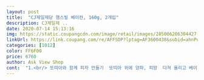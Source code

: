 ```yaml
---
layout: post 
title:  "CJ제일제당 햄스빌 베이컨, 160g, 2개입" 
description: CJ제일제 ..
date: 2020-07-14 15:13:16 
img: https://static.coupangcdn.com/image/retail/images/285066206304427-4f7e7082-2f52-4eb7-bb5d-ca7e7939df14.jpg 
linkUrl: https://link.coupang.com/re/AFFSDP?lptag=AF3600438&subid=ahnPublicAsk&pageKey=1740403504&itemId=348567779&vendorItemId=3850810342&traceid=V0-113-cd9d1def47878e44 
categories: [1012] 
color: FF6F00 
price: 6760 
author: Ask View Shop 
cont:  "1.<br/> 또띠아와 함께 피자 만들기  또띠아 위에 양파, 피망  다져 올리고 베이컨 두장 똑똑 잘라 올렸어요.<br/> 사이즈가 커서 꽤 양이 되네요.<br/><br/>2.<br/> 볶음밥에 베이컨!<br/>3.<br/> 깨넣고 참기름 솨악 넣은 밥 똘똘 말아 베이컨말이로! 둘이 먹다 하나 죽어도 모를 맛이죠?<br/>4.<br/> 그냥 구워서 식빵 위에 턱 올려도 좋아요.<br/><br/>■로켓프레시에서 베이컨 주문하기■<br/>■햄스빌 베이컨이 왔어유!■<br/>●●●<br/>●●● 베이컨 떡말이 ●●●<br/>●베이컨 맛있게 먹어요!●<br/>계란과 함께 그냥 구워도 먹고 볶음밥에도 넣고<br/>그 부분만 신경써서 잘 익힌 뒤<br/>그건 칼로리가 과하다 싶고 넘 짜서 저는 떡으로 합니다.<br/><br/>기름은 따로 두르지 않아도 베이컨 자체의 기름만으로 ok입니다.<br/><br/>긴 베이컨의 세로길이 5분의 1은 잘라서<br/>나머지는 잠시만 좀 굴려주면 노릇노릇 맛있게 익습니다.<br/><br/>남은 베이컨은 냉동했다가 자연해동하면<br/>두 묶음 딱 붙어서 하루만에 왔어요.<br/> 어떤 요리에도 잘 어울린다는 베이컨입니다.<br/> 완전 동의해요.<br/> 베이컨은 어디에도 어울리는 식재료입니다.<br/> 유통기한은 6월 12일까지입니다.<br/> 한 3주 정도이니 그때까지 당연히 다 먹쥬 베이컨은 절대로 생으로 먹으면 안되고 익혀서 먹어야 합니다.<br/>^^  봉지를 뜯어 베이컨 상태를 보니 큼직한 베이컨 9장이 들어있어요.<br/> 비계가 적고 살코기가 많아서 만족만족!<br/>두팩이나 있어 이것저것 해먹을 수 있어서 좋아요! 또 사러 올게요^^<br/>떡 대신 후랑크소세지를 넣고 베이컨말이를 하고도 하던데<br/>떡볶이떡에 감을 베이컨의 길이가 딱 맞습니다.<br/><br/>떡볶이떡을 미리 팬에 좀 구워준 뒤 베이컨에 말아주면 좋습니다.<br/><br/>떡이 말랑할 때까지 익히려니 베이컨이 타버리고<br/>밖에도 안나가고 종일 집에 있는 아이의<br/>반숙계란후라이과 함께 먹었고<br/>베이컨 덕분에 손쉽게 반찬 뚝딱 만들었어요.<br/><br/>베이컨 이음새 부분이 후라이팬 바닥에 닿게 놓고<br/>베이컨은 금방 익으니까요.<br/><br/>베이컨은 여기저기 쓸모가 많아요.<br/> 근데 가격이 햄보다 비싸서 만만하지는 않죠? 확실히 햄보다는 맛있게 먹을 수있는 요 베이컨 두개 묶음에 할인까지 하니 즐겁게 클릭했답니다.<br/> 백설이라 더 마음에 드네요.<br/><br/>베이컨은 익었는데 떡이 아직 딱딱하거나<br/>베이컨을 발견하고 바로 장바구니에 담았습니다.<br/><br/>베이컨이 들어간 음식치고 맛 없는건 없다는 말도 있잖아요.<br/><br/>베이컨이니까 짜긴 짭니다.<br/><br/>별것 아니지만 팁이라면<br/>부지런히 머리를 짜내고 있던 차에<br/>세끼를 챙겨주느라 넘 힘든데<br/>스파게티나 파스타에도 넣고 활용도는 많지요^^<br/>야채를 넣고 감싸도 좋지만 손이 많이 가서<br/>어차피 프레쉬제품은 15000원이상 구매를 해야하기에 ㅎㅎㅎ 쿠팡에서 모두 해결그리고 마트보다 더 저렴하기도 하네요 ㅎㅎㅎ 베이컨... <br/> 자주 사먹진 않지만 가끔씩 요렇게 안주로 만들어먹거나, 샌드위치에 넣어먹으면 너무 맛나고 좋아요 ㅎㅎㅎ볶음밥,스파게티 등등 취향에 맞게 여러음식에 활용도 높은재료예요특히 조리법이 많이 간단하잖아요??ㅎㅎㅎ.<br/>.<br/> 베이컨 자체가 약간 짭조롬해서 간을 따로 할 필요도 없고얇아서 살짝만 구우면 완성!! 베이컨 잘못사면 하얀비계부분이 반절정도 되는것도 많은데 이제품은 품질이 아주 훌륭하네요 ㅎㅎㅎ완전 대만족입니당!  한팩씩 뜯어쓰기 좋게 절취선으로 두팩이 붙어있는 제품이고요한팩당 9장씩 들어있어요 길이 제법 긴 편이구요 두께도 적당합니다! 얇고 장수 많은거보단 훨씬×100000 좋아요!!<br/>오늘은 베이컨 떡말이를 했습니다.<br/><br/>오래 두고 먹을 수 있어요<br/>외국산 베이컨보다는 덜 짜지만<br/>요즘 간단히 마련할 반찬거리가 뭐가 있을까<br/>요즘 시험기간이라고 과제 제출과 온라인 시험으로<br/>울 애는 어릴때나 지금이나 아주 좋아해요.<br/><br/>유통기한은 제조일로부터 3주가량 되므로 날짜안에 충분히 다 먹을수 있어요 ㅎㅎㅎ 뭐... <br/>저희집은 워낙 대식가들이라 ㅋㅋㅋㅋㅋ 하루 한끼에 끝났습니당♥ 햄스빌 베이컨덕에 맛나게 안주겸 한끼 해결했네요 ㅎㅎ솔직히 건강에 그닥 좋지않은 성분이 포함되어 있어서 자주는 못먹겠지만 간단히 한끼 해결하고 싶을때나, 저처럼 술안주로 ㅎㅎ 간단한 안주 만들어 먹을때는 정말 좋은재료네요 ㅎㅎㅎ 가끔 재구매하러 들르겠습니다 많이 파세요!!<br/>주말에 신랑과 맥주 한잔 하려고 ㅎㅎ 베이컨팽이버섯말이 만들기 위해서 구매했습니다<br/>지난번에 먹고 남긴 세로길이 5분의 4정도를 반으로 자른뒤<br/>쿠팡 로켓프레시로 구입한 떡볶이떡에 말면<br/>평상시에 후딱 하긴 어렵고<br/>하는 불상사를 막을수 있어요^^<br/>" 
---
```

